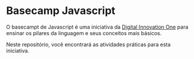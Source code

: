 # Basecamp Javascript

O basecampt de Javascript é uma iniciativa da [Digital Innovation One](https://digitalinnovation.one/) para ensinar os pilares da linguagem e seus conceitos mais básicos.

Neste repositório, você encontrará as atividades práticas para esta iniciativa.
